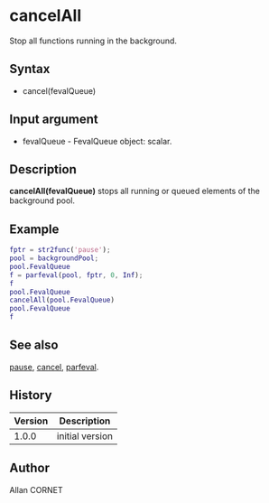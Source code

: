 

# cancelAll

Stop all functions running in the background.

## Syntax

- cancel(fevalQueue)

## Input argument

 - fevalQueue - FevalQueue object: scalar.

## Description


  <p><b>cancelAll(fevalQueue)</b> stops all running or queued elements of the background pool.</p>


## Example

```matlab
fptr = str2func('pause');
pool = backgroundPool;
pool.FevalQueue
f = parfeval(pool, fptr, 0, Inf);
f
pool.FevalQueue
cancelAll(pool.FevalQueue)
pool.FevalQueue
f
```

## See also

[pause](../core/pause.md), [cancel](cancel.md), [parfeval](parfeval.md).
## History

|Version|Description|
|------|------|
|1.0.0|initial version|


## Author

Allan CORNET



